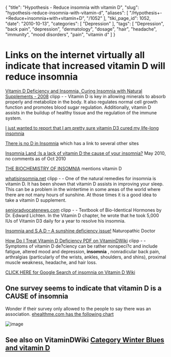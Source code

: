 {
    "title": "Hypothesis - Reduce insomnia with vitamin D",
    "slug": "hypothesis-reduce-insomnia-with-vitamin-d",
    "aliases": [
        "/Hypothesis+-+Reduce+insomnia+with+vitamin+D",
        "/1052"
    ],
    "tiki_page_id": 1052,
    "date": "2010-10-13",
    "categories": [
        "Depression"
    ],
    "tags": [
        "Depression",
        "back pain",
        "depression",
        "dermatology",
        "dosage",
        "hair",
        "headache",
        "immunity",
        "mood disorders",
        "pain",
        "vitamin d"
    ]
}


# Links on the internet virtually all indicate that increased vitamin D will reduce insomnia

[Vitamin D Deficiency and Insomnia, Curing Insomnia with Natural Supplements - 2008](http://www.suite101.com/content/vitamin-d-deficiency-and-insomnia-a77907) clipp - - Vitamin D is key in allowing minerals to absorb properly and metabolize in the body. It also regulates normal cell growth function and promotes blood sugar regulation. Additionally, vitamin D assists in the buildup of healthy tissue and the regulation of the immune system.

[I just wanted to report that I am pretty sure vitamin D3 cured my life-long insomnia](http://forum.lowcarber.org/archive/index.php/t-341919.html)

[There is no D in Insomnia](http://www.pocketsmiles.com/2009/04/there-is-no-d-in-insomnia.html) which has a link to several other sites

[Insomnia Land :Is a lack of vitamin D the cause of your insomnia?](http://www.insomnialand.com/blog/is-a-lack-of-vitamin-d-the-cause-of-your-insomnia/) May 2010, no comments as of Oct 2010

[THE BIOCHEMISTRY OF INSOMNIA](http://www.hypoglycemia.asn.au/articles/insomnia.html) mentions vitamin D

[whatisinsomnia.net](http://www.whatisinsomnia.net/) clipp - -  One of the natural remedies for insomnia is vitamin D. It has been shown that vitamin D  assists in improving your sleep. This can be a problem in the wintertime in some areas of the world where there are not many hours of sunshine. At those times it is a good idea to take a vitamin D supplement.

[senioradvocatenews.com](http://www.senioradvocatenews.com/article/Health_and_Wellness/General/Soak_up_Vitamin_D/31213) clipp - - Textbook of Bio-Identical Hormones by Dr. Edward Lichten. In the Vitamin D chapter, he wrote that he took 5,000 IUs of Vitamin D3 daily for a year to resolve his insomnia. 

[Insomnia and S.A.D – A sunshine deficiency issue!](http://www.your-nd.com/Newsletter/InsomniaandSADAsunshinedeficiencyissue.aspx) Naturopathic Doctor

[How Do I Treat Vitamin D Deficiency PDF on VitaminDWiki](https://www.VitaminDWiki.com/tiki-download_file.php?fileId=1434) clipp - - Symptoms of vitamin D de?ciency can be rather nonspeci?c and include fatigue, altered mood and depression,  **insomnia** , nonradicular back pain, arthralgias (particularly of the wrists, ankles, shoulders, and shins), proximal muscle weakness, headache, and hair loss.

[CLICK HERE for Google Search of insomnia on Vitamin D Wiki](http://www.google.com/cse?cx=001215644404345293668%3A3di8vufs_m4&ie=UTF-8&q=insomnia&sa=Search&siteurl=www-open-opensocial.googleusercontent.com%2Fgadgets%2Fifr%3Fv%3D8e8ca0b08d2a39c5adcb3fa49561c46d%26container%3Dopen%26nocache%3D0%26debug%3D0%26view%3Dhome%26lang%3Dall%26url%3Dhttp%253A%252F%252Fwww.google.com%252Fcse%252Fapi%252F001215644404345293668%252Fcse%252F3di8vufs_m4%252Fgadget%26country%3DALL%26source%3Dhttp%253A%252F%252Fwww.VitaminDWiki.com%252Ftiki-index.php%253Fpage%253DVitaminDSearch%26parent%3Dhttp%253A%252F%252Fwww.VitaminDWiki.com%252Ftiki-index.php%253Fpage%253DVitaminDSearch%26libs%3Dcore%253Acore.io%253Arpc%23st%3D%2525st%2525%26rpctoken%3D1235030949)

## One survey seems to indicate that vitamin D is a CAUSE of insomnia

Wonder if their survey only allowed to the people to say there was an association. [ehealthme.com has the following chart](http://www.ehealthme.com/ds/vitamin+d/insomnia)

<img src="https://d378j1rmrlek7x.cloudfront.net/attachments/gif/vitamin-d-is-a-cause-of-some-insomnia.gif" alt="image">

## See also on VitaminDWiki [Category Winter Blues and vitamin D](https://www.VitaminDWiki.com/tiki-browse_categories.php?parentId=48&sort_mode=created_desc)